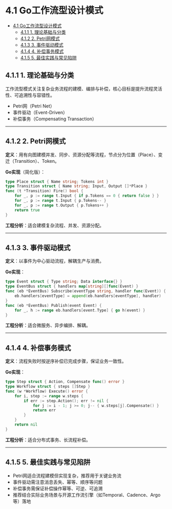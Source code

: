 # 4.1 Go工作流型设计模式

<!-- TOC START -->
- [4.1 Go工作流型设计模式](#41-go工作流型设计模式)
  - [4.1.1 1. 理论基础与分类](#411-1-理论基础与分类)
  - [4.1.2 2. Petri网模式](#412-2-petri网模式)
  - [4.1.3 3. 事件驱动模式](#413-3-事件驱动模式)
  - [4.1.4 4. 补偿事务模式](#414-4-补偿事务模式)
  - [4.1.5 5. 最佳实践与常见陷阱](#415-5-最佳实践与常见陷阱)
<!-- TOC END -->

## 4.1.1 1. 理论基础与分类

工作流型模式关注复杂业务流程的建模、编排与补偿，核心目标是提升流程灵活性、可追溯性与容错性。

- Petri网（Petri Net）
- 事件驱动（Event-Driven）
- 补偿事务（Compensating Transaction）

---

## 4.1.2 2. Petri网模式

**定义**：用有向图建模并发、同步、资源分配等流程，节点分为位置（Place）、变迁（Transition）、Token。

**Go实现**（简化版）：

```go
type Place struct { Name string; Tokens int }
type Transition struct { Name string; Input, Output []*Place }
func (t *Transition) Fire() bool {
    for _, p := range t.Input { if p.Tokens == 0 { return false } }
    for _, p := range t.Input { p.Tokens-- }
    for _, p := range t.Output { p.Tokens++ }
    return true
}

```

**工程分析**：适合建模复杂流程、并发、资源分配。

---

## 4.1.3 3. 事件驱动模式

**定义**：以事件为中心驱动流程，解耦生产与消费。

**Go实现**：

```go
type Event struct { Type string; Data interface{} }
type EventBus struct { handlers map[string][]func(Event) }
func (eb *EventBus) Subscribe(eventType string, handler func(Event)) {
    eb.handlers[eventType] = append(eb.handlers[eventType], handler)
}
func (eb *EventBus) Publish(event Event) {
    for _, h := range eb.handlers[event.Type] { go h(event) }
}

```

**工程分析**：适合微服务、异步编排、解耦。

---

## 4.1.4 4. 补偿事务模式

**定义**：流程失败时按逆序补偿已完成步骤，保证业务一致性。

**Go实现**：

```go
type Step struct { Action, Compensate func() error }
type Workflow struct { steps []Step }
func (w *Workflow) Execute() error {
    for i, step := range w.steps {
        if err := step.Action(); err != nil {
            for j := i - 1; j >= 0; j-- { w.steps[j].Compensate() }
            return err
        }
    }
    return nil
}

```

**工程分析**：适合分布式事务、长流程补偿。

---

## 4.1.5 5. 最佳实践与常见陷阱

- Petri网适合流程建模但实现复杂，推荐用于关键业务流
- 事件驱动需注意消息丢失、幂等、顺序等问题
- 补偿事务需保证补偿操作幂等、可逆、可追溯
- 推荐结合实际业务场景与开源工作流引擎（如Temporal、Cadence、Argo等）落地
